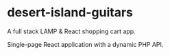 # desert-island-guitars


A full stack LAMP & React shopping cart app.

 Single-page React application with a dynamic PHP API.
